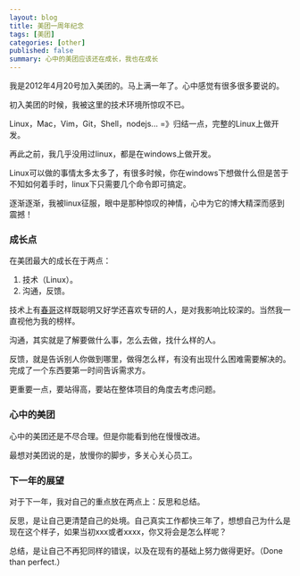 ```yaml
---
layout: blog
title: 美团一周年纪念
tags: [美团]
categories: [other]
published: false
summary: 心中的美团应该还在成长，我也在成长
---
```


我是2012年4月20号加入美团的。马上满一年了。心中感觉有很多很多要说的。

初入美团的时候，我被这里的技术环境所惊叹不已。

Linux，Mac，Vim，Git，Shell，nodejs... =》归结一点，完整的Linux上做开发。

再此之前，我几乎没用过linux，都是在windows上做开发。

Linux可以做的事情太多太多了，有很多时候，你在windows下想做什么但是苦于不知如何着手时，linux下只需要几个命令即可搞定。

逐渐逐渐，我被linux征服，眼中是那种惊叹的神情，心中为它的博大精深而感到震撼！

### 成长点

在美团最大的成长在于两点：

1. 技术（Linux）。
2. 沟通，反馈。

技术上有[春哥](http://shangchun.net)这样既聪明又好学还喜欢专研的人，是对我影响比较深的。当然我一直视他为我的榜样。

沟通，其实就是了解要做什么事，怎么去做，找什么样的人。

反馈，就是告诉别人你做到哪里，做得怎么样，有没有出现什么困难需要解决的。完成了一个东西要第一时间告诉需求方。

更重要一点，要站得高，要站在整体项目的角度去考虑问题。

### 心中的美团

心中的美团还是不尽合理。但是你能看到他在慢慢改进。

<p class="hidden">最想对美团说的是，放慢你的脚步，多关心关心员工。</p>

### 下一年的展望

对于下一年，我对自己的重点放在两点上：反思和总结。

反思，是让自己更清楚自己的处境。自己真实工作都快三年了，想想自己为什么是现在这个样子，如果当初xxx或者xxxx，你又将会是怎么样呢？

总结，是让自己不再犯同样的错误，以及在现有的基础上努力做得更好。（Done than perfect.）
